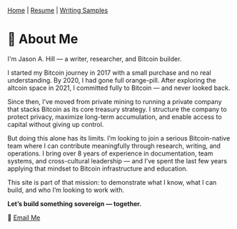 [Home](./index.md) | [Resume](./resume.md) | [Writing Samples](./samples.md)

# 👋 About Me

I'm Jason A. Hill — a writer, researcher, and Bitcoin builder.

I started my Bitcoin journey in 2017 with a small purchase and no real understanding. By 2020, I had gone full orange-pill. After exploring the altcoin space in 2021, I committed fully to Bitcoin — and never looked back.

Since then, I’ve moved from private mining to running a private company that stacks Bitcoin as its core treasury strategy. I structure the company to protect privacy, maximize long-term accumulation, and enable access to capital without giving up control.

But doing this alone has its limits. I’m looking to join a serious Bitcoin-native team where I can contribute meaningfully through research, writing, and operations. I bring over 8 years of experience in documentation, team systems, and cross-cultural leadership — and I’ve spent the last few years applying that mindset to Bitcoin infrastructure and education.

This site is part of that mission: to demonstrate what I know, what I can build, and who I’m looking to work with.

**Let’s build something sovereign — together.**

📩 [Email Me](mailto:jason.hill.tech@pm.me)
